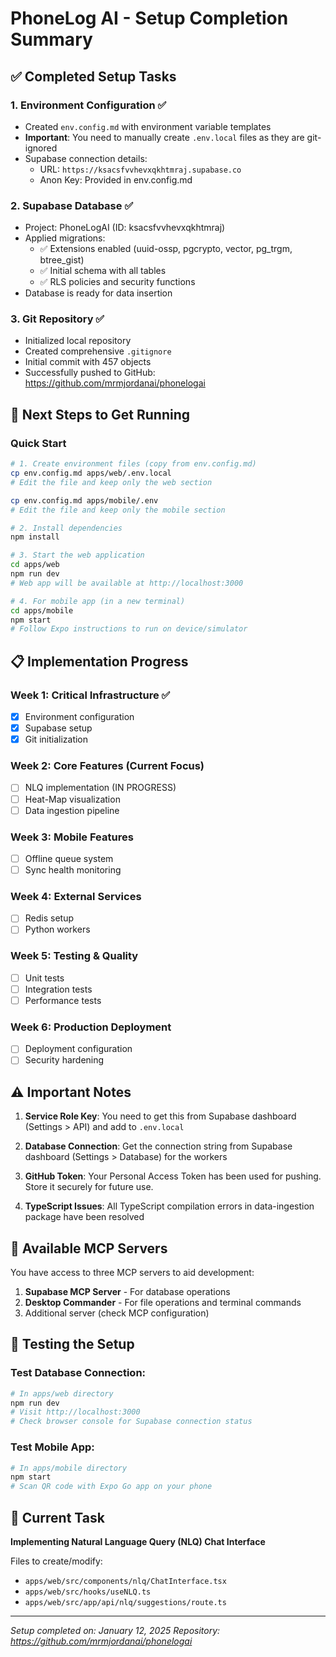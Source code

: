 # PhoneLog AI - Setup Completion Summary

## ✅ Completed Setup Tasks

### 1. **Environment Configuration** ✅
- Created `env.config.md` with environment variable templates
- **Important**: You need to manually create `.env.local` files as they are git-ignored
- Supabase connection details:
  - URL: `https://ksacsfvvhevxqkhtmraj.supabase.co`
  - Anon Key: Provided in env.config.md

### 2. **Supabase Database** ✅
- Project: PhoneLogAI (ID: ksacsfvvhevxqkhtmraj)
- Applied migrations:
  - ✅ Extensions enabled (uuid-ossp, pgcrypto, vector, pg_trgm, btree_gist)
  - ✅ Initial schema with all tables
  - ✅ RLS policies and security functions
- Database is ready for data insertion

### 3. **Git Repository** ✅
- Initialized local repository
- Created comprehensive `.gitignore`
- Initial commit with 457 objects
- Successfully pushed to GitHub: https://github.com/mrmjordanai/phonelogai

## 🚀 Next Steps to Get Running

### Quick Start
```bash
# 1. Create environment files (copy from env.config.md)
cp env.config.md apps/web/.env.local
# Edit the file and keep only the web section

cp env.config.md apps/mobile/.env
# Edit the file and keep only the mobile section

# 2. Install dependencies
npm install

# 3. Start the web application
cd apps/web
npm run dev
# Web app will be available at http://localhost:3000

# 4. For mobile app (in a new terminal)
cd apps/mobile
npm start
# Follow Expo instructions to run on device/simulator
```

## 📋 Implementation Progress

### Week 1: Critical Infrastructure ✅
- [x] Environment configuration 
- [x] Supabase setup
- [x] Git initialization

### Week 2: Core Features (Current Focus)
- [ ] NLQ implementation (IN PROGRESS)
- [ ] Heat-Map visualization
- [ ] Data ingestion pipeline

### Week 3: Mobile Features
- [ ] Offline queue system
- [ ] Sync health monitoring

### Week 4: External Services
- [ ] Redis setup
- [ ] Python workers

### Week 5: Testing & Quality
- [ ] Unit tests
- [ ] Integration tests
- [ ] Performance tests

### Week 6: Production Deployment
- [ ] Deployment configuration
- [ ] Security hardening

## ⚠️ Important Notes

1. **Service Role Key**: You need to get this from Supabase dashboard (Settings > API) and add to `.env.local`

2. **Database Connection**: Get the connection string from Supabase dashboard (Settings > Database) for the workers

3. **GitHub Token**: Your Personal Access Token has been used for pushing. Store it securely for future use.

4. **TypeScript Issues**: All TypeScript compilation errors in data-ingestion package have been resolved

## 🔧 Available MCP Servers

You have access to three MCP servers to aid development:
1. **Supabase MCP Server** - For database operations
2. **Desktop Commander** - For file operations and terminal commands
3. Additional server (check MCP configuration)

## 📝 Testing the Setup

### Test Database Connection:
```bash
# In apps/web directory
npm run dev
# Visit http://localhost:3000
# Check browser console for Supabase connection status
```

### Test Mobile App:
```bash
# In apps/mobile directory
npm start
# Scan QR code with Expo Go app on your phone
```

## 🎯 Current Task
**Implementing Natural Language Query (NLQ) Chat Interface**

Files to create/modify:
- `apps/web/src/components/nlq/ChatInterface.tsx`
- `apps/web/src/hooks/useNLQ.ts`
- `apps/web/src/app/api/nlq/suggestions/route.ts`

---

*Setup completed on: January 12, 2025*
*Repository: https://github.com/mrmjordanai/phonelogai*
